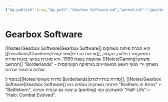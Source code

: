 ```yaml
---
{"dg-publish":true,"dg-path":"Gearbox Software.md","permalink":"/gearbox-software/","contentClasses":"rtl"}
---
```




# Gearbox Software
[[Notes/Gearbox Software\|Gearbox Software]] היא חברת פיתוח משחקים [[Locations/Countries/ארצות הברית\|אמריקאית]], הממוקמת בפלאנו, טקסס, שהוקמה בשנת 1999. היא מוכרת בעיקר בזכות סדרת [[Notes/Gaming\|משחקי המחשב]] "Borderlands" - משחקי ירי מגוף ראשון המאופיינים בגרפיקה הקומיקסית שלהם ובהומור שבהם.

בנוסף ל[[Notes/סדרת משחקי Borderlands\|סדרת בורדרלנדס]], [[Notes/Gearbox Software\|Gearbox Software]] פיתחה משחקים נוספים כמו "Brothers in Arms" ו-"Battleborn", וביצעה גם עבודת הפיכה (porting) למשחקים כמו "Half-Life" ו-"Halo: Combat Evolved".


 
